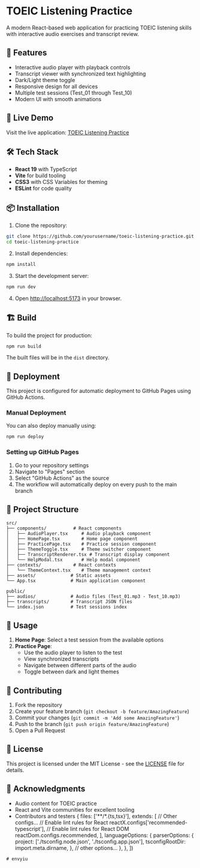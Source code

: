 # TOEIC Listening Practice

A modern React-based web application for practicing TOEIC listening skills with interactive audio exercises and transcript review.

## 🌟 Features

- Interactive audio player with playback controls
- Transcript viewer with synchronized text highlighting
- Dark/Light theme toggle
- Responsive design for all devices
- Multiple test sessions (Test_01 through Test_10)
- Modern UI with smooth animations

## 🚀 Live Demo

Visit the live application: [TOEIC Listening Practice](https://yourusername.github.io/toeic-listening-practice/)

## 🛠️ Tech Stack

- **React 19** with TypeScript
- **Vite** for build tooling
- **CSS3** with CSS Variables for theming
- **ESLint** for code quality

## 📦 Installation

1. Clone the repository:
```bash
git clone https://github.com/yourusername/toeic-listening-practice.git
cd toeic-listening-practice
```

2. Install dependencies:
```bash
npm install
```

3. Start the development server:
```bash
npm run dev
```

4. Open [http://localhost:5173](http://localhost:5173) in your browser.

## 🏗️ Build

To build the project for production:

```bash
npm run build
```

The built files will be in the `dist` directory.

## 🚀 Deployment

This project is configured for automatic deployment to GitHub Pages using GitHub Actions.

### Manual Deployment

You can also deploy manually using:

```bash
npm run deploy
```

### Setting up GitHub Pages

1. Go to your repository settings
2. Navigate to "Pages" section
3. Select "GitHub Actions" as the source
4. The workflow will automatically deploy on every push to the main branch

## 📁 Project Structure

```
src/
├── components/          # React components
│   ├── AudioPlayer.tsx     # Audio playback component
│   ├── HomePage.tsx        # Home page component
│   ├── PracticePage.tsx    # Practice session component
│   ├── ThemeToggle.tsx     # Theme switcher component
│   ├── TranscriptRenderer.tsx # Transcript display component
│   └── HelpModal.tsx       # Help modal component
├── contexts/            # React contexts
│   └── ThemeContext.tsx    # Theme management context
├── assets/             # Static assets
└── App.tsx             # Main application component

public/
├── audios/             # Audio files (Test_01.mp3 - Test_10.mp3)
├── transcripts/        # Transcript JSON files
└── index.json          # Test sessions index
```

## 🎯 Usage

1. **Home Page**: Select a test session from the available options
2. **Practice Page**: 
   - Use the audio player to listen to the test
   - View synchronized transcripts
   - Navigate between different parts of the audio
   - Toggle between dark and light themes

## 🤝 Contributing

1. Fork the repository
2. Create your feature branch (`git checkout -b feature/AmazingFeature`)
3. Commit your changes (`git commit -m 'Add some AmazingFeature'`)
4. Push to the branch (`git push origin feature/AmazingFeature`)
5. Open a Pull Request

## 📄 License

This project is licensed under the MIT License - see the [LICENSE](LICENSE) file for details.

## 🙏 Acknowledgments

- Audio content for TOEIC practice
- React and Vite communities for excellent tooling
- Contributors and testers
  {
    files: ['**/*.{ts,tsx}'],
    extends: [
      // Other configs...
      // Enable lint rules for React
      reactX.configs['recommended-typescript'],
      // Enable lint rules for React DOM
      reactDom.configs.recommended,
    ],
    languageOptions: {
      parserOptions: {
        project: ['./tsconfig.node.json', './tsconfig.app.json'],
        tsconfigRootDir: import.meta.dirname,
      },
      // other options...
    },
  },
])
```
#   e n v y i u 
 
 
